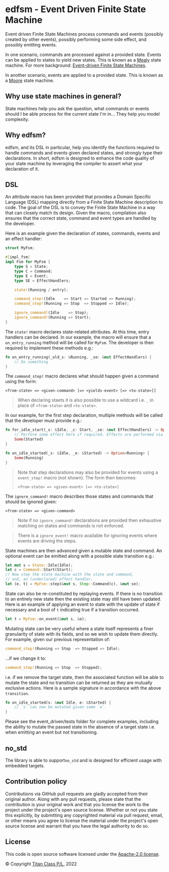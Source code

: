 edfsm - Event Driven Finite State Machine
===

Event driven Finite State Machines process commands and events (possibly created by other
events), possibly performing some side effect, and possibly emitting events.

In one scenario, commands are processed against a provided state. Events can be applied to states
to yield new states. This is known as a [Mealy](https://en.wikipedia.org/wiki/Mealy_machine) state machine. For more background: [Event-driven Finite State Machines](http://christopherhunt-software.blogspot.com/2021/02/event-driven-finite-state-machines.html).

In another scenario, events are applied to a provided state. This is known as a [Moore](https://en.wikipedia.org/wiki/Moore_machine)
state machine.

Why use state machines in general?
---

State machines help you ask the question, what commands or events should I be able process for the current state I'm in...
They help you model complexity.

Why edfsm?
---

edfsm, and its DSL in particular, help you identify the functions required to handle commands and events given
declared states, and strongly type their declarations. In short, edfsm is designed to enhance the code quality 
of your state machine by leveraging the compiler to assert what your declaration of it.

DSL
---

An attribute macro has been provided that provides a Domain Specific Language (DSL) mapping directly
from a Finite State Machine description to code. The goal of the DSL is to convey the Finite
State Machine in a way that can closely match its design. Given the macro, compilation also ensures that the correct
state, command and event types are handled by the developer.

Here is an example given the declaration of states, commands, events and an effect handler:

```rust
struct MyFsm;

#[impl_fsm]
impl Fsm for MyFsm {
    type S = State;
    type C = Command;
    type E = Event;
    type SE = EffectHandlers;

    state!(Running / entry);

    command_step!(Idle    => Start => Started => Running);
    command_step!(Running => Stop  => Stopped => Idle);

    ignore_command!(Idle    => Stop);
    ignore_command!(Running => Start);
}
```

The `state!` macro declares state-related attributes. At this time, entry 
handlers can be declared. In our example, the macro will ensure that a `on_entry_running`
method will be called for `MyFsm`. The developer is then
required to implement these methods e.g.:

```rust
fn on_entry_running(_old_s: &Running, _se: &mut EffectHandlers) {
    // Do something
}
```

The `command_step!` macro declares what should happen given a command using the form:

```
<from-state> => <given-command> [=> <yields-event> [=> <to-state>]]
```

> When declaring staets it is also possible to use a wildcard i.e. `_` in place of `<from-state>` and `<to-state>`.

In our example, for the first step declaration, multiple methods will be called that the developer must provide e.g.:

```rust
fn for_idle_start(_s: &Idle, _c: Start, _se: &mut EffectHandlers) -> Option<Started> {
    // Perform some effect here if required. Effects are performed via the EffectHandler
    Some(Started)
}

fn on_idle_started(_s: &Idle, _e: &Started) -> Option<Running> {
    Some(Running)
}
```

> Note that step declarations may also be provided for events using a `event_step!` macro (not shown). The form then becomes:
> 
> ```
> <from-state> => <given-event> [=> <to-state>]
> ```

The `ignore_command!` macro describes those states and commands that should be ignored given:

```
<from-state> => <given-command>
```

> Note if no `ignore_command!` declarations are provided then exhaustive matching on states and commands is not enforced.

> There is a `ignore_event!` macro available for ignoring events where events are driving the steps.

State machines are then advanced given a mutable state and command. An optional event can be
emitted along with a possible state transition e.g.:

```rust
let mut s = State::Idle(Idle);
let c = Command::Start(Start);
// Now step the state machine with the state and command,
// and, an (undeclared) effect handler.
let (e, t) = MyFsm::step(&mut s, Step::Command(c), &mut se);
```

State can also be re-constituted by replaying events. If there is no transition to an entirely
new state then the existing state may still have been updated.
Here is an example of applying an event to state with the update of state
if necessary and a bool of `t` indicating true if a transition occurred.

```rust
let t = MyFsm::on_event(&mut s, &e);
```

Mutating state can be very useful where a state itself represents
a finer granularity of state with its fields, and so we wish to update them directly. 
For example, given our previous representation of:

```rust
command_step!(Running => Stop  => Stopped => Idle);
```

...if we change it to:

```rust
command_step!(Running => Stop  => Stopped);
```

i.e. if we remove the target state, then the associated function will be able to mutate the
state and no transition can be returned as they are mutually exclusive actions. Here is
a sample signature in accordance with the above `transition`.

```rust
fn on_idle_started(s: &mut Idle, e: &Started) {
    // `s` can now be mutated given some `e`.
}
```

Please see the event_driven/tests folder for complete examples, including the ability to mutate
the passed state in the absence of a target state i.e. when emitting an event but not
transitioning.

no_std
---

The library is able to support`no_std` and is designed for efficient usage with embedded targets.

## Contribution policy

Contributions via GitHub pull requests are gladly accepted from their original author. Along with any pull requests, please state that the contribution is your original work and that you license the work to the project under the project's open source license. Whether or not you state this explicitly, by submitting any copyrighted material via pull request, email, or other means you agree to license the material under the project's open source license and warrant that you have the legal authority to do so.

## License

This code is open source software licensed under the [Apache-2.0 license](./LICENSE).

© Copyright [Titan Class P/L](https://www.titanclass.com.au/), 2022
